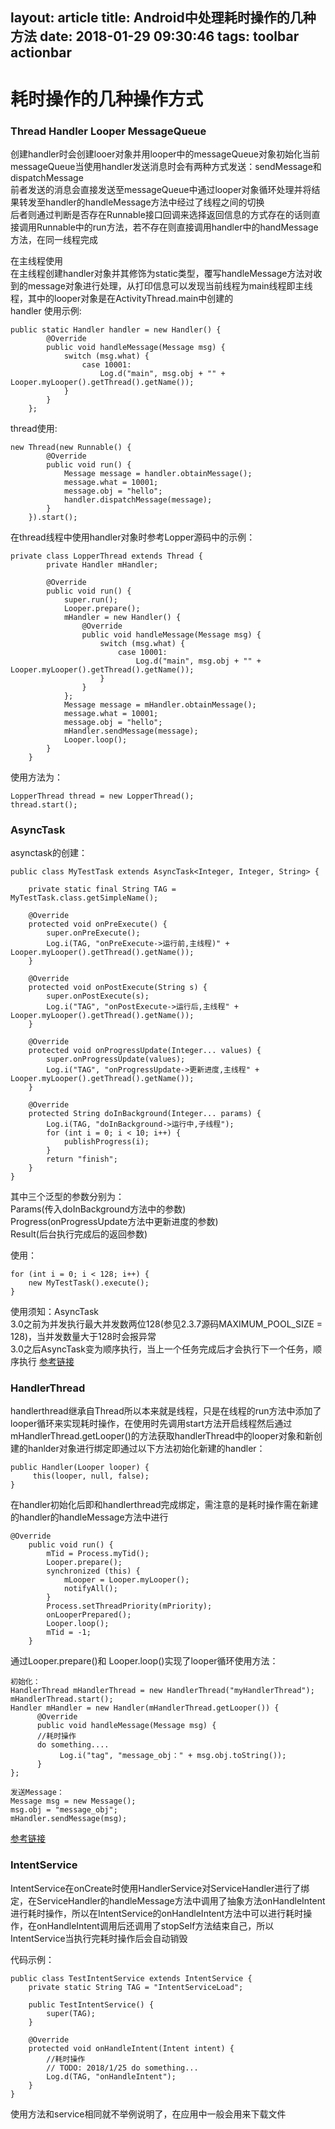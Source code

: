 layout: article
title: Android中处理耗时操作的几种方法
date: 2018-01-29 09:30:46
tags: toolbar actionbar
---
# 耗时操作的几种操作方式
### Thread Handler Looper MessageQueue

创建handler时会创建looer对象并用looper中的messageQueue对象初始化当前messageQueue当使用handler发送消息时会有两种方式发送：sendMessage和dispatchMessage    
前者发送的消息会直接发送至messageQueue中通过looper对象循环处理并将结果转发至handler的handleMessage方法中经过了线程之间的切换   
后者则通过判断是否存在Runnable接口回调来选择返回信息的方式存在的话则直接调用Runnable中的run方法，若不存在则直接调用handler中的handMessage方法，在同一线程完成
 

在主线程使用   
在主线程创建handler对象并其修饰为static类型，覆写handleMessage方法对收到的message对象进行处理，从打印信息可以发现当前线程为main线程即主线程，其中的looper对象是在ActivityThread.main中创建的   
handler 使用示例:

```
public static Handler handler = new Handler() { 
        @Override   
        public void handleMessage(Message msg) {   
            switch (msg.what) {   
                case 10001:   
                    Log.d("main", msg.obj + "" + Looper.myLooper().getThread().getName());   
            }  
        }
    };
```

thread使用:

```
new Thread(new Runnable() {
        @Override
        public void run() {
            Message message = handler.obtainMessage();
            message.what = 10001;
            message.obj = "hello";
            handler.dispatchMessage(message);
        }
    }).start();
```
在thread线程中使用handler对象时参考Lopper源码中的示例：

```
private class LopperThread extends Thread {
        private Handler mHandler;

        @Override
        public void run() {
            super.run();
            Looper.prepare();
            mHandler = new Handler() {
                @Override
                public void handleMessage(Message msg) {
                    switch (msg.what) {
                        case 10001:
                            Log.d("main", msg.obj + "" + Looper.myLooper().getThread().getName());
                    }
                }
            };
            Message message = mHandler.obtainMessage();
            message.what = 10001;
            message.obj = "hello";
            mHandler.sendMessage(message);
            Looper.loop();
        }
    }
```
使用方法为：

```
LopperThread thread = new LopperThread();
thread.start();
```

### AsyncTask

asynctask的创建： 
  
```
public class MyTestTask extends AsyncTask<Integer, Integer, String> {

    private static final String TAG = MyTestTask.class.getSimpleName();

    @Override
    protected void onPreExecute() {
        super.onPreExecute();
        Log.i(TAG, "onPreExecute->运行前,主线程)" + Looper.myLooper().getThread().getName());
    }

    @Override
    protected void onPostExecute(String s) {
        super.onPostExecute(s);
        Log.i("TAG", "onPostExecute->运行后,主线程" + Looper.myLooper().getThread().getName());
    }

    @Override
    protected void onProgressUpdate(Integer... values) {
        super.onProgressUpdate(values);
        Log.i("TAG", "onProgressUpdate->更新进度,主线程" + Looper.myLooper().getThread().getName());
    }

    @Override
    protected String doInBackground(Integer... params) {
        Log.i(TAG, "doInBackground->运行中,子线程");
        for (int i = 0; i < 10; i++) {
            publishProgress(i);
        }
        return "finish";
    }
}
```
其中三个泛型的参数分别为：   
Params(传入doInBackground方法中的参数)   
Progress(onProgressUpdate方法中更新进度的参数)    
Result(后台执行完成后的返回参数)   

使用：

```
for (int i = 0; i < 128; i++) {
    new MyTestTask().execute();
}
```

使用须知：AsyncTask   
3.0之前为并发执行最大并发数两位128(参见2.3.7源码MAXIMUM_POOL_SIZE = 128)，当并发数量大于128时会报异常   
3.0之后AsyncTask变为顺序执行，当上一个任务完成后才会执行下一个任务，顺序执行
[参考链接](http://blog.csdn.net/qq_23547831/article/details/50803849)
### HandlerThread

handlerthread继承自Thread所以本来就是线程，只是在线程的run方法中添加了looper循环来实现耗时操作，在使用时先调用start方法开启线程然后通过mHandlerThread.getLooper()的方法获取handlerThread中的looper对象和新创建的hanlder对象进行绑定即通过以下方法初始化新建的handler：

```
public Handler(Looper looper) {
     this(looper, null, false);
}
```
在handler初始化后即和handlerthread完成绑定，需注意的是耗时操作需在新建的handler的handleMessage方法中进行

```
@Override
    public void run() {
        mTid = Process.myTid();
        Looper.prepare();
        synchronized (this) {
            mLooper = Looper.myLooper();
            notifyAll();
        }
        Process.setThreadPriority(mPriority);
        onLooperPrepared();
        Looper.loop();
        mTid = -1;
    }
```
通过Looper.prepare()和 Looper.loop()实现了looper循环使用方法：

```
初始化：
HandlerThread mHandlerThread = new HandlerThread("myHandlerThread");
mHandlerThread.start();
Handler mHandler = new Handler(mHandlerThread.getLooper()) {
      @Override
      public void handleMessage(Message msg) {
      //耗时操作
      do something....
           Log.i("tag", "message_obj：" + msg.obj.toString());
      }
};

发送Message：
Message msg = new Message();
msg.obj = "message_obj";
mHandler.sendMessage(msg);
```

[参考链接](http://blog.csdn.net/lmj623565791/article/details/47079737/)

### IntentService
IntentService在onCreate时使用HandlerService对ServiceHandler进行了绑定，在ServiceHandler的handleMessage方法中调用了抽象方法onHandleIntent进行耗时操作，所以在IntentService的onHandleIntent方法中可以进行耗时操作，在onHandleIntent调用后还调用了stopSelf方法结束自己，所以IntentService当执行完耗时操作后会自动销毁

代码示例：

```
public class TestIntentService extends IntentService {
    private static String TAG = "IntentServiceLoad";

    public TestIntentService() {
        super(TAG);
    }

    @Override
    protected void onHandleIntent(Intent intent) {
        //耗时操作
        // TODO: 2018/1/25 do something...
        Log.d(TAG, "onHandleIntent");
    }
}
```

使用方法和service相同就不举例说明了，在应用中一般会用来下载文件



